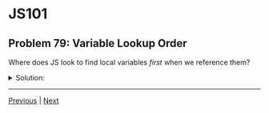 # JS101
## Problem 79: Variable Lookup Order

Where does JS look to find local variables *first* when we reference them?

<details>
<summary>Solution:</summary>

It looks in the current scope, e.g. in the current block or function scope. Then it keeps moving one scope outwards until it reaches the global scope.

This is called the **scope chain** or **lexical scoping**.

**Example:**

```js
let global = 'global';

function outer() {
  let outerVar = 'outer';
  
  function middle() {
    let middleVar = 'middle';
    
    function inner() {
      let innerVar = 'inner';
      
      console.log(innerVar);    // 1. Looks in inner scope first - found!
      console.log(middleVar);   // 2. Not in inner, looks in middle - found!
      console.log(outerVar);    // 3. Not in inner/middle, looks in outer - found!
      console.log(global);      // 4. Not in inner/middle/outer, looks in global - found!
    }
    
    inner();
  }
  
  middle();
}

outer();
```

**Lookup order:**
1. Current (most local) scope
2. Enclosing scope
3. Next enclosing scope
4. ... and so on ...
5. Global scope
6. If not found anywhere → `ReferenceError`

**This is why shadowing works:**

```js
let name = 'outer';

function test() {
  let name = 'inner';  // Found in current scope
  console.log(name);   // 'inner' - search stops here, never looks outward
}
```

JavaScript stops searching as soon as it finds a matching variable name, which is why inner variables shadow outer ones.

</details>

---

[Previous](078.md) | [Next](080.md)

